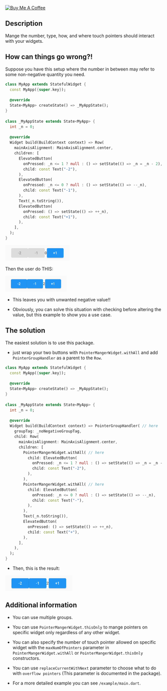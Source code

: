 <a href="https://www.buymeacoffee.com/bola" target="_blank"><img src="https://cdn.buymeacoffee.com/buttons/default-orange.png" alt="Buy Me A Coffee" height="41" width="174"></a>

## Description

Mange the number, type, how, and where touch pointers should interact with your widgets.

## How can things go wrong?!

Suppose you have this setup where the number in between may refer to some non-negative quantity you need.

```dart
class MyApp extends StatefulWidget {
  const MyApp({super.key});

  @override
  State<MyApp> createState() => _MyAppState();
}

class _MyAppState extends State<MyApp> {
  int _n = 0;

  @override
  Widget build(BuildContext context) => Row(
    mainAxisAlignment: MainAxisAlignment.center,
    children: [
      ElevatedButton(
        onPressed: _n <= 1 ? null : () => setState(() => _n = _n - 2), 
        child: const Text("-2"),
      ),
      ElevatedButton(
        onPressed: _n <= 0 ? null : () => setState(() => --_n), 
        child: const Text("-1"),
      ),
      Text(_n.toString()),
      ElevatedButton(
        onPressed: () => setState(() => ++_n), 
        child: const Text("+1"),
      ),
    ],
  );
}
```

<img src="https://raw.githubusercontent.com/BolaAshEf/pointer_manger/master/assets/preview.gif" height="50px" alt="preview"/>


Then the user do THIS:

<img src="https://raw.githubusercontent.com/BolaAshEf/pointer_manger/master/assets/error.gif" height="50px" alt="error"/>

* This leaves you with unwanted negative value!!

* Obviously, you can solve this situation with checking before altering the value, but this example to show you a use case.

## The solution

The easiest solution is to use this package.

* just wrap your two buttons with `PointerMangerWidget.withAll` and add `PointerGroupHandler` as a parent to the `Row`.

```dart
class MyApp extends StatefulWidget {
  const MyApp({super.key});

  @override
  State<MyApp> createState() => _MyAppState();
}

class _MyAppState extends State<MyApp> {
  int _n = 0;

  @override
  Widget build(BuildContext context) => PointerGroupHandler( // here
    groupTag: _noNegativeGroupTag,
    child: Row(
      mainAxisAlignment: MainAxisAlignment.center,
      children: [
        PointerMangerWidget.withAll( // here
          child: ElevatedButton(
            onPressed: _n <= 1 ? null : () => setState(() => _n = _n - 2), 
            child: const Text("-2"),
          ),
        ),
        PointerMangerWidget.withAll( // here
          child: ElevatedButton(
            onPressed: _n <= 0 ? null : () => setState(() => --_n), 
            child: const Text("-"),
          ),
        ),
        Text(_n.toString()),
        ElevatedButton(
          onPressed: () => setState(() => ++_n), 
          child: const Text("+"),
        ),
      ],
    ),
  );
}
```

* Then, this is the result:

<img src="https://raw.githubusercontent.com/BolaAshEf/pointer_manger/master/assets/solution.gif" height="50px" alt="solution"/>


## Additional information

* You can use multiple groups.

* You can use `PointerMangerWidget.thisOnly` to mange pointers on specific widget only regardless of any other widget.

* You can also specify the number of touch pointer allowed on specific widget with the `maxNumOfPointers` parameter in `PointerMangerWidget.withAll` or `PointerMangerWidget.thisOnly` constructors.

* You can use `replaceCurrentWithNext` parameter to choose what to do with `overflow pointers`
(This parameter is documented in the package).

* For a more detailed example you can see `/example/main.dart`.

